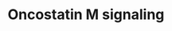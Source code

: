 ---
annotations:
- id: CL:0002327
  parent: animal cell
  type: Cell Type Ontology
  value: mammary gland epithelial cell
- id: CL:0000062
  parent: native cell
  type: Cell Type Ontology
  value: osteoblast
- id: PW:0000905
  parent: signaling pathway
  type: Pathway Ontology
  value: oncostatin M signaling pathway
- id: CL:0000127
  parent: animal cell
  type: Cell Type Ontology
  value: astrocyte
- id: DOID:3347
  parent: disease of cellular proliferation
  type: Disease Ontology
  value: osteosarcoma
- id: CL:0002539
  parent: native cell
  type: Cell Type Ontology
  value: aortic smooth muscle cell
- id: CL:0002097
  parent: animal cell
  type: Cell Type Ontology
  value: cortical cell of adrenal gland
- id: CL:0002326
  parent: animal cell
  type: Cell Type Ontology
  value: luminal epithelial cell of mammary gland
- id: DOID:3905
  parent: disease of cellular proliferation
  type: Disease Ontology
  value: lung carcinoma
authors:
- NetPath
- MaintBot
- Khanspers
- Ddigles
- Mkutmon
- AlexanderPico
- Mechebek maghnaui
- Eweitz
- Egonw
citedin:
- link: PMC5085087
  title: Long Term Culture of the A549 Cancer Cell Line Promotes Multilamellar Body
    Formation and Differentiation towards an Alveolar Type II Pneumocyte Phenotype
    (2016)
- link: PMC3660694
  title: Signaling network of Oncostatin M pathway (2012)
- link: 10.1016/j.humgen.2022.201135
  title: In silico transcriptional analysis of asymptomatic and severe COVID-19 patients
    reveals the susceptibility of severe patients to other comorbidities and non-viral
    pathological conditions (2023)
- link: 10.3389/fimmu.2021.769011
  title: 'A Practical Strategy for Exploring the Pharmacological Mechanism of Luteolin
    Against COVID-19/Asthma Comorbidity: Findings of System Pharmacology and Bioinformatics
    Analysis (2024)'
communities: []
description: 'Oncostatin M (OSM) is a member of the multifunctional cytokine interleukin
  6 (IL6) - type cytokine family. It is mainly produced in activated T lymphocytes,
  macrophages, monocytes, neutrophils, and microglial cells. OSM signaling is initiated
  by the interaction of the cytokine to either: the type I LIFR-gp130 receptor complex,
  or to the type II OSMR-gp130 receptor [O’Hara et al]. The major downstream signaling
  pathways that are activated in OSM signaling are JAK/STAT, Ras/Raf/MAPK and PI3K
  pathways [Halfter, Halfter, Stross, Brantley]. As the receptors lack intrinsic tyrosine
  kinase activity, associated JAKs (JAK1, JAK2, JAK3 and TYK2) phosphorylate OSM receptor
  complex and STATs (STAT1, STAT3, STAT5A, STAT5B, STAT6) [O’Hara, Fritz, Migita,
  Hintzen]. Phosphorylated STATs form homodimeric complexes (STAT1, STAT3, STAT5B)
  or heterodimeric complex (STAT1-STAT3) and translocate to the nucleus. Once inside
  nucleus STAT proteins bind to regulatory elements in the promoter of OSM-responsive
  genes and regulate the gene expression [O’Hara, Halfter, Halfter, Hintzen]. Alternatively,
  OSM induced phosphorylation of PTPN11, GRB2, SHC1, Ras/Raf molecules can bring about
  the activation of ERK1/2 signaling module [O’Hara]. Oncostatin M -through ERK1/2
  signaling module induces the phosphorylation of CEBPB, both CEBPB and EGR1 stimulates
  the transcription of genes involved in lipid metabolism [Zhang]. Although OSM also
  causes induced phosphorylation in MAPK family members (MAPK8/9/14) the functional
  importance of this is at present not well understood [O’Hara, Li]. OSM mediated
  signaling cascade is negatively regulated by JAK1 inhibition by SOCS3 and STAT3
  inhibition by PIAS3 [Stross, Brantley, Chung]. OSM also induces the activation of
  caspase family members (CASP3, CASP7, CASP9) through the JAK2 module and regulates
  apoptosis [Auernhammer, Tiffen, Chipoy]. In osteosarcoma cells, OSM mediates apoptosis
  through a less understood STAT5B signaling module [Chipoy]. '
last-edited: 2024-11-21
ndex: b191e120-8b64-11eb-9e72-0ac135e8bacf
organisms:
- Homo sapiens
redirect_from:
- /index.php/Pathway:WP2374
- /instance/WP2374
- /instance/WP2374_r135889
revision: r135889
schema-jsonld:
- '@context': https://schema.org/
  '@id': https://wikipathways.github.io/pathways/WP2374.html
  '@type': Dataset
  creator:
    '@type': Organization
    name: WikiPathways
  description: 'Oncostatin M (OSM) is a member of the multifunctional cytokine interleukin
    6 (IL6) - type cytokine family. It is mainly produced in activated T lymphocytes,
    macrophages, monocytes, neutrophils, and microglial cells. OSM signaling is initiated
    by the interaction of the cytokine to either: the type I LIFR-gp130 receptor complex,
    or to the type II OSMR-gp130 receptor [O’Hara et al]. The major downstream signaling
    pathways that are activated in OSM signaling are JAK/STAT, Ras/Raf/MAPK and PI3K
    pathways [Halfter, Halfter, Stross, Brantley]. As the receptors lack intrinsic
    tyrosine kinase activity, associated JAKs (JAK1, JAK2, JAK3 and TYK2) phosphorylate
    OSM receptor complex and STATs (STAT1, STAT3, STAT5A, STAT5B, STAT6) [O’Hara,
    Fritz, Migita, Hintzen]. Phosphorylated STATs form homodimeric complexes (STAT1,
    STAT3, STAT5B) or heterodimeric complex (STAT1-STAT3) and translocate to the nucleus.
    Once inside nucleus STAT proteins bind to regulatory elements in the promoter
    of OSM-responsive genes and regulate the gene expression [O’Hara, Halfter, Halfter,
    Hintzen]. Alternatively, OSM induced phosphorylation of PTPN11, GRB2, SHC1, Ras/Raf
    molecules can bring about the activation of ERK1/2 signaling module [O’Hara].
    Oncostatin M -through ERK1/2 signaling module induces the phosphorylation of CEBPB,
    both CEBPB and EGR1 stimulates the transcription of genes involved in lipid metabolism
    [Zhang]. Although OSM also causes induced phosphorylation in MAPK family members
    (MAPK8/9/14) the functional importance of this is at present not well understood
    [O’Hara, Li]. OSM mediated signaling cascade is negatively regulated by JAK1 inhibition
    by SOCS3 and STAT3 inhibition by PIAS3 [Stross, Brantley, Chung]. OSM also induces
    the activation of caspase family members (CASP3, CASP7, CASP9) through the JAK2
    module and regulates apoptosis [Auernhammer, Tiffen, Chipoy]. In osteosarcoma
    cells, OSM mediates apoptosis through a less understood STAT5B signaling module
    [Chipoy]. '
  keywords:
  - AKT1
  - CASP3
  - CASP7
  - CASP9
  - CDK2
  - CDKN1B
  - CEBPB
  - CREB1
  - EGR1
  - FOS
  - GRB2
  - HIF1A
  - HRAS
  - IL6ST
  - IRS1
  - JAK1
  - JAK2
  - JAK3
  - JUNB
  - JUND
  - KRAS
  - LIFR
  - MAP2K1
  - MAP2K2
  - MAPK1
  - MAPK14
  - MAPK3
  - MAPK8
  - MAPK9
  - MTOR
  - NFKB1
  - NFKBIA
  - OSM
  - OSMR
  - PIAS3
  - PIK3R1
  - PRKCA
  - PRKCB
  - PRKCD
  - PRKCE
  - PRKCH
  - PTK2B
  - PTPN11
  - PXN
  - RAF1
  - RELA
  - RICTOR
  - RPS6
  - SHC1
  - SOCS3
  - SOS1
  - SRC
  - STAT1
  - STAT3
  - STAT5B
  - TYK2
  - VEGFA
  license: CC0
  name: Oncostatin M signaling
seo: CreativeWork
title: Oncostatin M signaling
wpid: WP2374
---